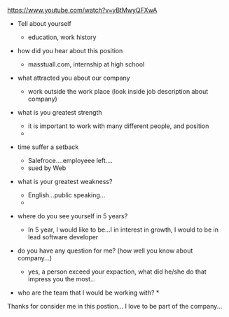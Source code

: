https://www.youtube.com/watch?v=yBtMwyQFXwA

* Tell about yourself
    * education, work history
* how did you hear about this position
    * masstuall.com, internship at high school
* what attracted you about our company
    * work outside the work place (look inside job description about company)
* what is you greatest strength
    * it is important to work with many different people, and position
    * 
* time suffer a setback
    * Salefroce....employeee left....
    * sued by Web 
* what is your greatest weakness?
    *  English...public speaking...   
    *  
* where do you see yourself in 5 years?
    * In 5 year, I would like to be...I in interest in growth, I would to be in lead software developer

* do you have any question for me? (how well you know about company...)
    * yes, a person exceed your expaction, what did he/she do that impress you the most...

* who are the team that I would be working with?
    * 

Thanks for consider me in this postion...
I love to be part of the company...
